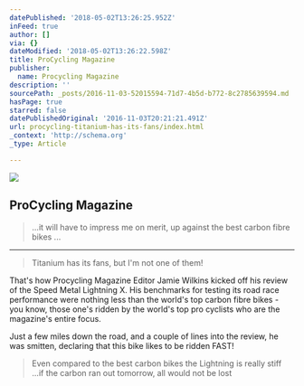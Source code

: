 ```yaml
---
datePublished: '2018-05-02T13:26:25.952Z'
inFeed: true
author: []
via: {}
dateModified: '2018-05-02T13:26:22.598Z'
title: ProCycling Magazine
publisher:
  name: Procycling Magazine
description: ''
sourcePath: _posts/2016-11-03-52015594-71d7-4b5d-b772-8c2785639594.md
hasPage: true
starred: false
datePublishedOriginal: '2016-11-03T20:21:21.491Z'
url: procycling-titanium-has-its-fans/index.html
_context: 'http://schema.org'
_type: Article

---
```

![](https://the-grid-user-content.s3-us-west-2.amazonaws.com/c7691d5d-f8cc-4962-a060-875e5f898835.jpg)

## ProCycling Magazine

> ...it will have to impress me on merit, up against the best carbon fibre bikes ...

---

> Titanium has its fans, but I'm not one of them!

That's how Procycling Magazine Editor Jamie Wilkins kicked off his review of the Speed Metal Lightning X. His benchmarks for testing its road race performance were nothing less than the world's top carbon fibre bikes - you know, those one's ridden by the world's top pro cyclists who are the magazine's entire focus.

Just a few miles down the road, and a couple of lines into the review, he was smitten, declaring that this bike likes to be ridden FAST!

> Even compared to the best carbon bikes the Lightning is really stiff ...if the carbon ran out tomorrow, all would not be lost